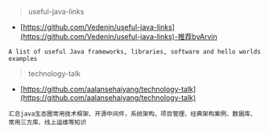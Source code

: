 
> useful-java-links
- [https://github.com/Vedenin/useful-java-links](https://github.com/Vedenin/useful-java-links)-推荐byArvin
```
A list of useful Java frameworks, libraries, software and hello worlds examples
```

> technology-talk
- [https://github.com/aalansehaiyang/technology-talk](https://github.com/aalansehaiyang/technology-talk)
```
汇总java生态圈常用技术框架、开源中间件，系统架构、项目管理、经典架构案例、数据库、常用三方库、线上运维等知识
```